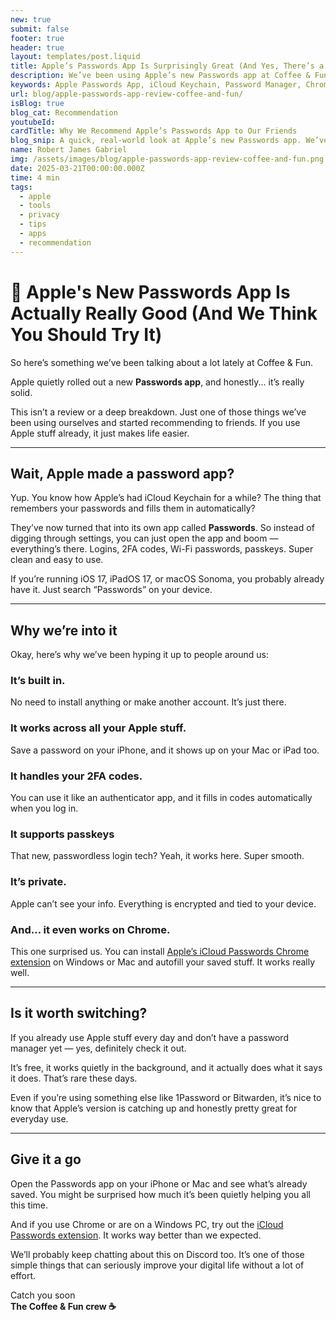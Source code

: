 ```yaml
---
new: true
submit: false
footer: true
header: true
layout: templates/post.liquid
title: Apple’s Passwords App Is Surprisingly Great (And Yes, There’s a Chrome Extension)
description: We’ve been using Apple’s new Passwords app at Coffee & Fun, and it’s honestly a game-changer. Here’s why we recommend it to anyone in the Apple ecosystem — and how the Chrome extension makes it even better.
keywords: Apple Passwords App, iCloud Keychain, Password Manager, Chrome Extension, Apple Ecosystem, 2FA, Passkeys, Secure Login, iOS 17, macOS Sonoma, iCloud Passwords, Coffee and Fun Tools, Privacy, Tech Tips
url: blog/apple-passwords-app-review-coffee-and-fun/
isBlog: true
blog_cat: Recommendation
youtubeId: 
cardTitle: Why We Recommend Apple’s Passwords App to Our Friends
blog_snip: A quick, real-world look at Apple’s new Passwords app. We’ve been using it, we love it, and here’s why we think you should give it a try — especially if you’re already on Apple devices.
name: Robert James Gabriel
img: /assets/images/blog/apple-passwords-app-review-coffee-and-fun.png
date: 2025-03-21T00:00:00.000Z
time: 4 min
tags:
  - apple
  - tools
  - privacy
  - tips
  - apps
  - recommendation
---
```



# 🔐 Apple's New Passwords App Is Actually Really Good (And We Think You Should Try It)

So here’s something we’ve been talking about a lot lately at Coffee & Fun.  

Apple quietly rolled out a new **Passwords app**, and honestly... it’s really solid.  

This isn’t a review or a deep breakdown. Just one of those things we’ve been using ourselves and started recommending to friends. If you use Apple stuff already, it just makes life easier.

---

## Wait, Apple made a password app?

Yup. You know how Apple’s had iCloud Keychain for a while? The thing that remembers your passwords and fills them in automatically?

They’ve now turned that into its own app called **Passwords**. So instead of digging through settings, you can just open the app and boom — everything’s there. Logins, 2FA codes, Wi-Fi passwords, passkeys. Super clean and easy to use.

If you’re running iOS 17, iPadOS 17, or macOS Sonoma, you probably already have it. Just search “Passwords” on your device.

---

## Why we’re into it

Okay, here’s why we’ve been hyping it up to people around us:

### It’s built in. 
No need to install anything or make another account. It’s just there.

### It works across all your Apple stuff. 
Save a password on your iPhone, and it shows up on your Mac or iPad too.

### It handles your 2FA codes. 
You can use it like an authenticator app, and it fills in codes automatically when you log in.

### It supports passkeys
That new, passwordless login tech? Yeah, it works here. Super smooth.

### It’s private.
Apple can’t see your info. Everything is encrypted and tied to your device.

### And… it even works on Chrome.

This one surprised us. You can install [Apple’s iCloud Passwords Chrome extension](https://chrome.google.com/webstore/detail/icloud-passwords/fpaclmifmgdllkljfiljlnmnljjkdmkl) on Windows or Mac and autofill your saved stuff. It works really well.

---

## Is it worth switching?

If you already use Apple stuff every day and don’t have a password manager yet — yes, definitely check it out.

It’s free, it works quietly in the background, and it actually does what it says it does. That’s rare these days.

Even if you’re using something else like 1Password or Bitwarden, it’s nice to know that Apple’s version is catching up and honestly pretty great for everyday use.

---

## Give it a go

Open the Passwords app on your iPhone or Mac and see what’s already saved. You might be surprised how much it’s been quietly helping you all this time.

And if you use Chrome or are on a Windows PC, try out the [iCloud Passwords extension](https://chrome.google.com/webstore/detail/icloud-passwords/fpaclmifmgdllkljfiljlnmnljjkdmkl). It works way better than we expected.

We’ll probably keep chatting about this on Discord too. It’s one of those simple things that can seriously improve your digital life without a lot of effort.

Catch you soon  
**The Coffee & Fun crew ☕**
